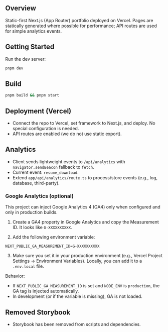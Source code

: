 ## Overview

Static-first Next.js (App Router) portfolio deployed on Vercel. Pages are statically generated where possible for performance; API routes are used for simple analytics events.

## Getting Started

Run the dev server:

```bash
pnpm dev
```

## Build

```bash
pnpm build && pnpm start
```

## Deployment (Vercel)

- Connect the repo to Vercel, set framework to Next.js, and deploy. No special configuration is needed.
- API routes are enabled (we do not use static export).

## Analytics

- Client sends lightweight events to `/api/analytics` with `navigator.sendBeacon` fallback to `fetch`.
- Current event: `resume_download`.
- Extend `app/api/analytics/route.ts` to process/store events (e.g., log, database, third-party).

### Google Analytics (optional)

This project can inject Google Analytics 4 (GA4) only when configured and only in production builds.

1) Create a GA4 property in Google Analytics and copy the Measurement ID. It looks like `G-XXXXXXXXXX`.

2) Add the following environment variable:

```
NEXT_PUBLIC_GA_MEASUREMENT_ID=G-XXXXXXXXXX
```

3) Make sure you set it in your production environment (e.g., Vercel Project Settings → Environment Variables). Locally, you can add it to a `.env.local` file.

Behavior:
- If `NEXT_PUBLIC_GA_MEASUREMENT_ID` is set and `NODE_ENV` is `production`, the GA tag is injected automatically.
- In development (or if the variable is missing), GA is not loaded.

## Removed Storybook

- Storybook has been removed from scripts and dependencies.
